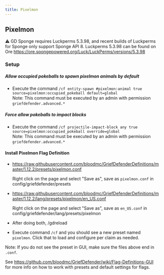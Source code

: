 ```yaml
---
title: Pixelmon
---
```


## Pixelmon

:warning:  GD Sponge requires Luckperms 5.3.98, and recent builds of Luckperms for Sponge only support Sponge API 8. Luckperms 5.3.98 can be found on Ore https://ore.spongepowered.org/Luck/LuckPerms/versions/5.3.98

### Setup

##### Allow occupied pokeballs to spawn pixelmon animals by default  
* Execute the command `/cf entity-spawn #pixelmon:animal true source=pixelmon:occupied_pokeball default=global`  
Note: This command must be executed by an admin with permission `griefdefender.advanced.*`  

##### Force allow pokeballs to impact blocks  
* Execute the command `/cf projectile-impact-block any true source=pixelmon:occupied_pokeball override=global`  
Note: This command must be executed by an admin with permission `griefdefender.advanced.*`  

#### Install Pixelmon Flag Definition

* https://raw.githubusercontent.com/bloodmc/GriefDefenderDefinitions/master/1.12.2/presets/pixelmon.conf

  Right click on the page and select "Save as", save as `pixelmon.conf` in config/griefdefender/presets

* https://raw.githubusercontent.com/bloodmc/GriefDefenderDefinitions/master/1.12.2/lang/presets/pixelmon/en_US.conf

  Right click on the page and select "Save as", save as `en_US.conf` in config/griefdefender/lang/presets/pixelmon

* After doing both, /gdreload

* Execute command `/cf` and you should see a new preset named `pixelmon`. Click that to load and configure per claim as needed.  

Note: If you do not see the preset in GUI, make sure the files above end in `.conf`.  

See https://github.com/bloodmc/GriefDefender/wiki/Flag-Definitions-GUI for more info on how to work with presets and default settings for flags.  